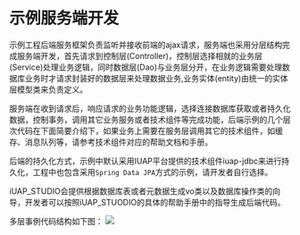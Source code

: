 # 示例服务端开发

示例工程后端服务框架负责监听并接收前端的ajax请求，服务端也采用分层结构完成服务端开发，首先请求到控制层(Controller)，控制层选择相就的业务层(Service)处理业务逻辑，同时数据层(Dao)与业务层分开，在业务逻辑需要处理数据库业务时才请求封装好的数据层来处理数据业务,业务实体(entity)由统一的实体层模型类来负责定义。

服务端在收到请求后，响应请求的业务功能逻辑，选择连接数据库获取或者持久化数据，控制事务，调用其它业务服务或者技术组件等完成功能，后端示例的几个层次代码在下面简要介绍下，如果业务上需要在服务层调用其它的技术组件，如缓存、消息队列等，请参考技术组件对应的帮助文档和手册。 

后端的持久化方式，示例中默认采用IUAP平台提供的技术组件iuap-jdbc来进行持久化，工程中也包含采用`Spring Data JPA`方式的示例，请开发者自行选择。  

iUAP_STUDIO会提供根据数据库表或者元数据生成vo类以及数据库操作类的向导，开发者可以按照iUAP_STUODIO的具体的帮助手册中的指导生成后端代码。  

多层事例代码结构如下图：
![](/articles/iuap-develop/4-/img/image020.jpg)
